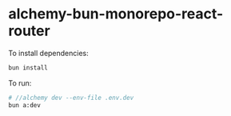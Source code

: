 # alchemy-bun-monorepo-react-router

To install dependencies:

```bash
bun install
```

To run:

```bash
# //alchemy dev --env-file .env.dev
bun a:dev
```
